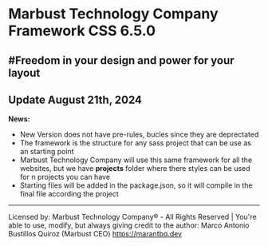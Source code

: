 # Marbust Technology Company Framework CSS 6.5.0
#Freedom in your design and power for your layout
---
Update August 21th, 2024
---
**News:**
- New Version does not have pre-rules, bucles since they are deprectated
- The framework is the structure for any sass project that can be use as an starting point
- Marbust Technology Company will use this same framework for all the websites, but we have **projects** folder where there styles can be used for n projects you can have
- Starting files will be added in the package.json, so it will compile in the final file according the project
--- 

Licensed by: Marbust Technology Company® - All Rights Reserved | You're able to use, modify, but always giving credit to the author: Marco Antonio Bustillos Quiroz (Marbust CEO) https://marantbq.dev
